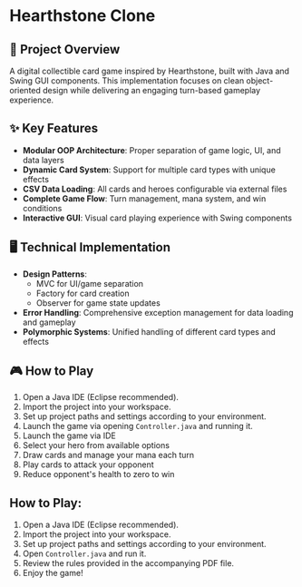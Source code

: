 # Hearthstone Clone

## 📖 Project Overview
A digital collectible card game inspired by Hearthstone, built with Java and Swing GUI components. This implementation focuses on clean object-oriented design while delivering an engaging turn-based gameplay experience.

## ✨ Key Features
- **Modular OOP Architecture**: Proper separation of game logic, UI, and data layers
- **Dynamic Card System**: Support for multiple card types with unique effects
- **CSV Data Loading**: All cards and heroes configurable via external files
- **Complete Game Flow**: Turn management, mana system, and win conditions
- **Interactive GUI**: Visual card playing experience with Swing components

## 🖥️ Technical Implementation
- **Design Patterns**: 
  - MVC for UI/game separation
  - Factory for card creation
  - Observer for game state updates
- **Error Handling**: Comprehensive exception management for data loading and gameplay
- **Polymorphic Systems**: Unified handling of different card types and effects

## 🎮 How to Play
1. Open a Java IDE (Eclipse recommended).
2. Import the project into your workspace.
3. Set up project paths and settings according to your environment.
4. Launch the game via opening `Controller.java` and running it.
5. Launch the game via IDE
6. Select your hero from available options
7. Draw cards and manage your mana each turn
8. Play cards to attack your opponent
9. Reduce opponent's health to zero to win

## How to Play:
1. Open a Java IDE (Eclipse recommended).
2. Import the project into your workspace.
3. Set up project paths and settings according to your environment.
4. Open `Controller.java` and run it.
5. Review the rules provided in the accompanying PDF file.
6. Enjoy the game!
